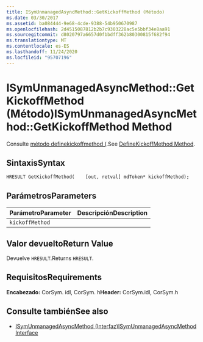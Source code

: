 ```yaml
---
title: ISymUnmanagedAsyncMethod::GetKickoffMethod (Método)
ms.date: 03/30/2017
ms.assetid: ba084444-9e68-4cde-9388-54b950670987
ms.openlocfilehash: 2d4515087812b2b7c9303228ac5e5bbf34e8aa91
ms.sourcegitcommit: d8020797a6657d0fbbdff362b80300815f682f94
ms.translationtype: MT
ms.contentlocale: es-ES
ms.lasthandoff: 11/24/2020
ms.locfileid: "95707196"
---
```

# <a name="isymunmanagedasyncmethodgetkickoffmethod-method"></a><span data-ttu-id="fa9ec-102">ISymUnmanagedAsyncMethod::GetKickoffMethod (Método)</span><span class="sxs-lookup"><span data-stu-id="fa9ec-102">ISymUnmanagedAsyncMethod::GetKickoffMethod Method</span></span>

<span data-ttu-id="fa9ec-103">Consulte [método definekickoffmethod (](isymunmanagedasyncmethodpropertieswriter-definekickoffmethod-method.md).</span><span class="sxs-lookup"><span data-stu-id="fa9ec-103">See [DefineKickoffMethod Method](isymunmanagedasyncmethodpropertieswriter-definekickoffmethod-method.md).</span></span>  
  
## <a name="syntax"></a><span data-ttu-id="fa9ec-104">Sintaxis</span><span class="sxs-lookup"><span data-stu-id="fa9ec-104">Syntax</span></span>  
  
```idl  
HRESULT GetKickoffMethod(    [out, retval] mdToken* kickoffMethod);  
```  
  
## <a name="parameters"></a><span data-ttu-id="fa9ec-105">Parámetros</span><span class="sxs-lookup"><span data-stu-id="fa9ec-105">Parameters</span></span>  
  
|<span data-ttu-id="fa9ec-106">Parámetro</span><span class="sxs-lookup"><span data-stu-id="fa9ec-106">Parameter</span></span>|<span data-ttu-id="fa9ec-107">Descripción</span><span class="sxs-lookup"><span data-stu-id="fa9ec-107">Description</span></span>|  
|---------------|-----------------|  
|`kickoffMethod`||  
  
## <a name="return-value"></a><span data-ttu-id="fa9ec-108">Valor devuelto</span><span class="sxs-lookup"><span data-stu-id="fa9ec-108">Return Value</span></span>  

 <span data-ttu-id="fa9ec-109">Devuelve `HRESULT`.</span><span class="sxs-lookup"><span data-stu-id="fa9ec-109">Returns `HRESULT`.</span></span>  
  
## <a name="requirements"></a><span data-ttu-id="fa9ec-110">Requisitos</span><span class="sxs-lookup"><span data-stu-id="fa9ec-110">Requirements</span></span>  

 <span data-ttu-id="fa9ec-111">**Encabezado:** CorSym. idl, CorSym. h</span><span class="sxs-lookup"><span data-stu-id="fa9ec-111">**Header:** CorSym.idl, CorSym.h</span></span>  
  
## <a name="see-also"></a><span data-ttu-id="fa9ec-112">Consulte también</span><span class="sxs-lookup"><span data-stu-id="fa9ec-112">See also</span></span>

- [<span data-ttu-id="fa9ec-113">ISymUnmanagedAsyncMethod (Interfaz)</span><span class="sxs-lookup"><span data-stu-id="fa9ec-113">ISymUnmanagedAsyncMethod Interface</span></span>](isymunmanagedasyncmethod-interface.md)
